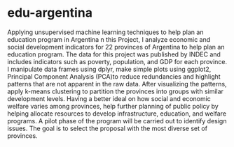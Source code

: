 # edu-argentina
Applying unsupervised machine learning techniques to help plan an education program in Argentina
n this Project, I analyze economic and social development indicators for 22 provinces of Argentina to help plan an education program. The data for this project was published by INDEC and includes indicators such as poverty, population, and GDP for each province.
I manipulate data frames using dplyr, make simple plots using ggplot2, Principal Component Analysis (PCA)to reduce redundancies and highlight patterns that are not apparent in the raw data. After visualizing the patterns, apply k-means clustering to partition the provinces into groups with similar development levels.
Having a better ideal on how social and economic welfare varies among provinces, help further planning of public policy by helping allocate resources to develop infrastructure, education, and welfare programs. A pilot phase of the program will be carried out to identify design issues. The goal is to select the proposal with the most diverse set of provinces.
